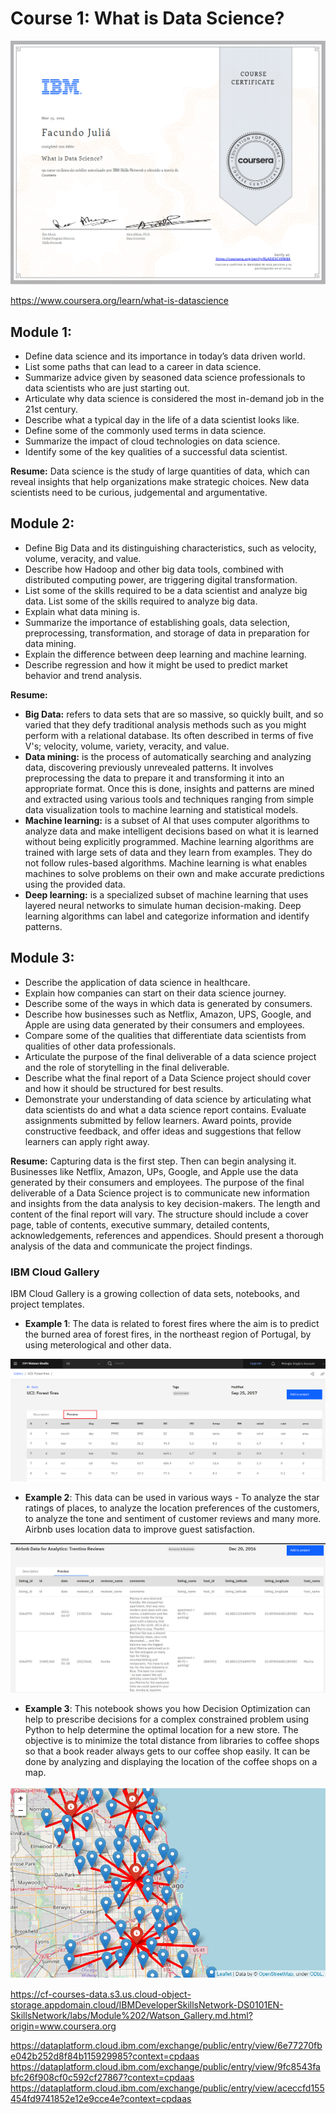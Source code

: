 # Course 1: What is Data Science?

![](https://github.com/FacuJulia/IBM-Data-Science-Professional-Certificate/blob/main/Course%201/img/Certificate%20Course%201.PNG)

https://www.coursera.org/learn/what-is-datascience

## Module 1:

- Define data science and its importance in today’s data driven world.
- List some paths that can lead to a career in data science.
- Summarize advice given by seasoned data science professionals to data scientists who are just starting out.
- Articulate why data science is considered the most in-demand job in the 21st century.
- Describe what a typical day in the life of a data scientist looks like.
- Define some of the commonly used terms in data science.
- Summarize the impact of cloud technologies on data science.
- Identify some of the key qualities of a successful data scientist.

**Resume:** Data science is the study of large quantities of data, which can reveal insights that help organizations make strategic choices. New data scientists need to be curious, judgemental and argumentative.

## Module 2:

- Define Big Data and its distinguishing characteristics, such as velocity, volume, veracity, and value.
- Describe how Hadoop and other big data tools, combined with distributed computing power, are triggering digital transformation.
- List some of the skills required to be a data scientist and analyze big data. List some of the skills required to analyze big data.
- Explain what data mining is.
- Summarize the importance of establishing goals, data selection, preprocessing, transformation, and storage of data in preparation for data mining.
- Explain the difference between deep learning and machine learning.
- Describe regression and how it might be used to predict market behavior and trend analysis.

**Resume:** 
  - **Big Data:** refers to data sets that are so massive, so quickly built, and so varied that they defy traditional analysis methods such as you might perform with a relational database.  Its often described in terms of five V's; velocity, volume, variety, veracity, and value. 
  - **Data mining:** is the process of automatically searching and analyzing data, discovering previously unrevealed patterns. It involves preprocessing the data to prepare it and transforming it into an appropriate format. Once this is done, insights and patterns are mined and extracted using various tools and techniques ranging from simple data visualization tools to machine learning and statistical models.
  - **Machine learning:** is a subset of AI that uses computer algorithms to analyze data and make intelligent decisions based on what it is learned without being explicitly programmed. Machine learning algorithms are trained with large sets of data and they learn from examples. They do not follow rules-based algorithms. Machine learning is what enables machines to solve problems on their own and make accurate predictions using the provided data. 
  - **Deep learning:** is a specialized subset of machine learning that uses layered neural networks to simulate human decision-making. Deep learning algorithms can label and categorize information and identify patterns. 

## Module 3:
  - Describe the application of data science in healthcare.
  - Explain how companies can start on their data science journey.
  - Describe some of the ways in which data is generated by consumers.
  - Describe how businesses such as Netflix, Amazon, UPS, Google, and Apple are using data generated by their consumers and employees.
  - Compare some of the qualities that differentiate data scientists from qualities of other data professionals.
  - Articulate the purpose of the final deliverable of a data science project and the role of storytelling in the final deliverable.
  - Describe what the final report of a Data Science project should cover and how it should be structured for best results.
  - Demonstrate your understanding of data science by articulating what data scientists do and what a data science report contains. Evaluate assignments submitted by fellow learners. Award points, provide constructive feedback, and offer ideas and suggestions that fellow learners can apply right away.

**Resume:** Capturing data is the first step. Then can begin analysing it. Businesses like Netflix, Amazon, UPs, Google, and Apple use the data generated by their consumers and employees. The purpose of the final deliverable of a Data Science project is to communicate new information and insights from the data analysis to key decision-makers. The length and content of the final report will vary. The structure should include a cover page, table of contents, executive summary, detailed contents, acknowledgements, references and appendices. Should present a thorough analysis of the data and communicate the project findings.


### IBM Cloud Gallery

IBM Cloud Gallery is a growing collection of data sets, notebooks, and project templates.

  - **Example 1**: The data is related to forest fires where the aim is to predict the burned area of forest fires, in the northeast region of Portugal, by using meterological and other data.

![](https://github.com/FacuJulia/IBM-Data-Science-Professional-Certificate/blob/main/Course%201/img/Example%201.png)

  - **Example 2**: This data can be used in various ways - To analyze the star ratings of places, to analyze the location preferences of the customers, to analyze the tone and sentiment of customer reviews and many more. Airbnb uses location data to improve guest satisfaction.

![](https://github.com/FacuJulia/IBM-Data-Science-Professional-Certificate/blob/main/Course%201/img/Example%202.png)

  - **Example 3**: This notebook shows you how Decision Optimization can help to prescribe decisions for a complex constrained problem using Python to help determine the optimal location for a new store. The objective is to minimize the total distance from libraries to coffee shops so that a book reader always gets to our coffee shop easily. It can be done by analyzing and displaying the location of the coffee shops on a map.

![](https://github.com/FacuJulia/IBM-Data-Science-Professional-Certificate/blob/main/Course%201/img/Example%203.png)


https://cf-courses-data.s3.us.cloud-object-storage.appdomain.cloud/IBMDeveloperSkillsNetwork-DS0101EN-SkillsNetwork/labs/Module%202/Watson_Gallery.md.html?origin=www.coursera.org

https://dataplatform.cloud.ibm.com/exchange/public/entry/view/6e77270fbe042b252d8f84b115929985?context=cpdaas
https://dataplatform.cloud.ibm.com/exchange/public/entry/view/9fc8543fabfc26f908cf0c592cf27867?context=cpdaas
https://dataplatform.cloud.ibm.com/exchange/public/entry/view/aceccfd155454fd9741852e12e9cce4e?context=cpdaas
